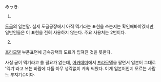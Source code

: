 めっき.  

1.  
[도금](%EB%8F%84%EA%B8%88.md)의 일본말. 실제 도금공장에서 아직 멕기라는 표현을 쓰는지는 확인해봐야겠지만,
일반인들은 이 표현을 전혀 사용하지 않는다. 주요 사용처는 2번이다.

2.  
[프라모델](%ED%94%84%EB%9D%BC%EB%AA%A8%EB%8D%B8.md) 부품표면에 금속광택의 도료가 입혀진 것을 뜻한다.

사실 굳이 멕기라고 쓸 필요가 없는데, [아카데미](%EC%95%84%EC%B9%B4%EB%8D%B0%EB%AF%B8.md)에서
[프라모델](%ED%94%84%EB%9D%BC%EB%AA%A8%EB%8D%B8.md)을 팔면서 일본어 그대로 '멕기'라고 쓰는 바람에
다들 아무 생각없이 계속 써왔다. 이게 일본어인지 모르는 사람도 부지기수이다.

